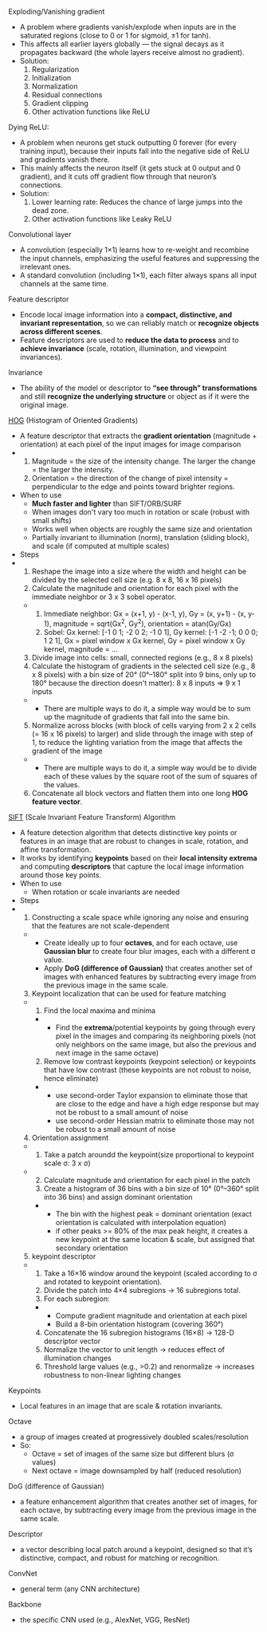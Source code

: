 Exploding/Vanishing gradient
- A problem where gradients vanish/explode when inputs are in the saturated regions (close to 0 or 1 for sigmoid, ±1 for tanh).
- This affects all earlier layers globally — the signal decays as it propagates backward (the whole layers receive almost no gradient).
- Solution:
  1. Regularization
  2. Initialization
  3. Normalization
  4. Residual connections
  5. Gradient clipping
  6. Other activation functions like ReLU

Dying ReLU: 
- A problem when neurons get stuck outputting 0 forever (for every training input), because their inputs fall into the negative side of ReLU and gradients vanish there.
- This mainly affects the neuron itself (it gets stuck at 0 output and 0 gradient), and it cuts off gradient flow through that neuron’s connections.
- Solution:
  1. Lower learning rate: Reduces the chance of large jumps into the dead zone.
  2. Other activation functions like Leaky ReLU
 
Convolutional layer
- A convolution (especially 1×1) learns how to re-weight and recombine the input channels, emphasizing the useful features and suppressing the irrelevant ones.
- A standard convolution (including 1×1), each filter always spans all input channels at the same time.

Feature descriptor
- Encode local image information into a **compact, distinctive, and invariant representation**, so we can reliably match or **recognize objects across different scenes**.
- Feature descriptors are used to **reduce the data to process** and to **achieve invariance** (scale, rotation, illumination, and viewpoint invariances).

Invariance
- The ability of the model or descriptor to **“see through” transformations** and still **recognize the underlying structure** or object as if it were the original image.

[HOG](https://www.analyticsvidhya.com/blog/2019/09/feature-engineering-images-introduction-hog-feature-descriptor/) (Histogram of Oriented Gradients)
- A feature descriptor that extracts the **gradient orientation** (magnitude + orientation) at each pixel of the input images for image comparison
- 1. Magnitude = the size of the intensity change. The larger the change = the larger the intensity.
  2. Orientation = the direction of the change of pixel intensity = perpendicular to the edge and points toward brighter regions.
- When to use
  - **Much faster and lighter** than SIFT/ORB/SURF
  - When images don't vary too much in rotation or scale (robust with small shifts)
  - Works well when objects are roughly the same size and orientation
  - Partially invariant to illumination (norm), translation (sliding block), and scale (if computed at multiple scales)
- Steps
- 1. Reshape the image into a size where the width and height can be divided by the selected cell size (e.g. 8 x 8, 16 x 16 pixels)
  2. Calculate the magnitude and orientation for each pixel with the immediate neighbor or 3 x 3 sobel operator.
  - 1. Immediate neighbor: Gx = (x+1, y) - (x-1, y), Gy = (x, y+1) - (x, y-1), magnitude = sqrt(Gx<sup>2</sup>, Gy<sup>2</sup>), orientation = atan(Gy/Gx)
    2. Sobel: Gx kernel: [-1 0 1; -2 0 2; -1 0 1], Gy kernel: [-1 -2 -1; 0 0 0; 1 2 1], Gx = pixel window x Gx kernel, Gy = pixel window x Gy kernel, magnitude = ...
  3. Divide image into cells: small, connected regions (e.g., 8 x 8 pixels)
  4. Calculate the histogram of gradients in the selected cell size (e.g., 8 x 8 pixels) with a bin size of 20° (0°–180° split into 9 bins, only up to 180° because the direction doesn't matter): 8 x 8 inputs => 9 x 1 inputs
  - - There are multiple ways to do it, a simple way would be to sum up the magnitude of gradients that fall into the same bin.
  5. Normalize across blocks (with block of cells varying from 2 x 2 cells (= 16 x 16 pixels) to larger) and slide through the image with step of 1, to reduce the lighting variation from the image that affects the gradient of the image
  - - There are multiple ways to do it, a simple way would be to divide each of these values by the square root of the sum of squares of the values.
  6. Concatenate all block vectors and flatten them into one long **HOG feature vector**.

[SIFT](https://www.analyticsvidhya.com/blog/2019/10/detailed-guide-powerful-sift-technique-image-matching-python/) (Scale Invariant Feature Transform) Algorithm
- A feature detection algorithm that detects distinctive key points or features in an image that are robust to changes in scale, rotation, and affine transformation.
- It works by identifying **keypoints** based on their **local intensity extrema** and computing **descriptors** that capture the local image information around those key points.
- When to use
  - When rotation or scale invariants are needed
- Steps
- 1. Constructing a scale space while ignoring any noise and ensuring that the features are not scale-dependent
  - - Create ideally up to four **octaves**, and for each octave, use **Gaussian blur** to create four blur images, each with a different σ value.
    - Apply **DoG (difference of Gaussian)** that creates another set of images with enhanced features by subtracting every image from the previous image in the same scale.
  3. Keypoint localization that can be used for feature matching
  - 1. Find the local maxima and minima
    - - Find the **extrema**/potential keypoints by going through every pixel in the images and comparing its neighboring pixels (not only neighbors on the same image, but also the previous and next image in the same octave)
    2. Remove low contrast keypoints (keypoint selection) or keypoints that have low contrast (these keypoints are not robust to noise, hence eliminate)
    - - use second-order Taylor expansion to eliminate those that are close to the edge and have a high edge response but may not be robust to a small amount of noise
      - use second-order Hessian matrix to eliminate those may not be robust to a small amount of noise
  4. Orientation assignment
  - 1. Take a patch aroundd the keypoint(size proportional to keypoint scale σ: 3 x σ)
  - 2. Calculate magnitude and orientation for each pixel in the patch
    3. Create a histogram of 36 bins with a bin size of 10° (0°–360° split into 36 bins) and assign dominant orientation
    - - The bin with the highest peak = dominant orientation (exact orientation is calculated with interpolation equation)
      - if other peaks >= 80% of the max peak height, it creates a new keypoint at the same location & scale, but assigned that secondary orientation
  5. keypoint descriptor
  - 1. Take a 16×16 window around the keypoint (scaled according to σ and rotated to keypoint orientation).
    2. Divide the patch into 4×4 subregions → 16 subregions total.
    3. For each subregion:
    - - Compute gradient magnitude and orientation at each pixel
      - Build a 8-bin orientation histogram (covering 360°)
    4. Concatenate the 16 subregion histograms (16×8) → 128-D descriptor vector
    5. Normalize the vector to unit length → reduces effect of illumination changes
    6. Threshold large values (e.g., >0.2) and renormalize → increases robustness to non-linear lighting changes

Keypoints
- Local features in an image that are scale & rotation invariants.

Octave
- a group of images created at progressively doubled scales/resolution
- So:
  - Octave = set of images of the same size but different blurs (σ values)
  - Next octave = image downsampled by half (reduced resolution)
 
DoG (difference of Gaussian)
- a feature enhancement algorithm that creates another set of images, for each octave, by subtracting every image from the previous image in the same scale.

Descriptor
- a vector describing local patch around a keypoint, designed so that it’s distinctive, compact, and robust for matching or recognition.

ConvNet
- general term (any CNN architecture)

Backbone
- the specific CNN used (e.g., AlexNet, VGG, ResNet)
